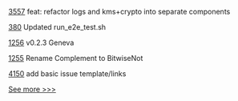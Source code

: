 
[3557](https://github.com/hyperledger/aries-framework-go/pull/3557) feat: refactor logs and kms+crypto into separate components

[380](https://github.com/hyperledger-labs/blockchain-explorer/pull/380) Updated run_e2e_test.sh

[1256](https://github.com/hyperledger/solang/pull/1256) v0.2.3 Geneva

[1255](https://github.com/hyperledger/solang/pull/1255) Rename Complement to BitwiseNot

[4150](https://github.com/hyperledger/fabric/pull/4150) add basic issue template/links


[See more >>>](https://start-here.hyperledger.org/pull-requests)
